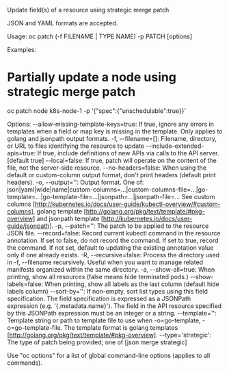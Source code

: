 Update field(s) of a resource using strategic merge patch 

JSON and YAML formats are accepted.

Usage:
  oc patch (-f FILENAME | TYPE NAME) -p PATCH [options]

Examples:
  # Partially update a node using strategic merge patch
  oc patch node k8s-node-1 -p '{"spec":{"unschedulable":true}}'

Options:
      --allow-missing-template-keys=true: If true, ignore any errors in templates when a field or map key is missing in the template. Only applies to golang and jsonpath output formats.
  -f, --filename=[]: Filename, directory, or URL to files identifying the resource to update
      --include-extended-apis=true: If true, include definitions of new APIs via calls to the API server. [default true]
      --local=false: If true, patch will operate on the content of the file, not the server-side resource.
      --no-headers=false: When using the default or custom-column output format, don't print headers (default print headers).
  -o, --output='': Output format. One of: json|yaml|wide|name|custom-columns=...|custom-columns-file=...|go-template=...|go-template-file=...|jsonpath=...|jsonpath-file=... See custom columns [http://kubernetes.io/docs/user-guide/kubectl-overview/#custom-columns], golang template [http://golang.org/pkg/text/template/#pkg-overview] and jsonpath template [http://kubernetes.io/docs/user-guide/jsonpath].
  -p, --patch='': The patch to be applied to the resource JSON file.
      --record=false: Record current kubectl command in the resource annotation. If set to false, do not record the command. If set to true, record the command. If not set, default to updating the existing annotation value only if one already exists.
  -R, --recursive=false: Process the directory used in -f, --filename recursively. Useful when you want to manage related manifests organized within the same directory.
  -a, --show-all=true: When printing, show all resources (false means hide terminated pods.)
      --show-labels=false: When printing, show all labels as the last column (default hide labels column)
      --sort-by='': If non-empty, sort list types using this field specification.  The field specification is expressed as a JSONPath expression (e.g. '{.metadata.name}'). The field in the API resource specified by this JSONPath expression must be an integer or a string.
      --template='': Template string or path to template file to use when -o=go-template, -o=go-template-file. The template format is golang templates [http://golang.org/pkg/text/template/#pkg-overview].
      --type='strategic': The type of patch being provided; one of [json merge strategic]

Use "oc options" for a list of global command-line options (applies to all commands).

